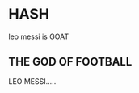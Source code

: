 # HASH
leo messi is GOAT
<h2 title="I'm a header">THE GOD OF FOOTBALL</h2>
<p title="I'm a tooltip">LEO MESSI.....</p>

